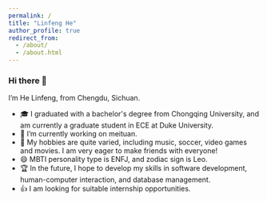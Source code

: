 ```yaml
---
permalink: /
title: "Linfeng He"
author_profile: true
redirect_from: 
  - /about/
  - /about.html
---
```


### Hi there 👋

I’m He Linfeng, from Chengdu, Sichuan. 
- 🎓 I graduated with a bachelor's degree from Chongqing University, and am currently a graduate student in ECE at Duke University.
- 🔭 I’m currently working on meituan.
- 🌱 My hobbies are quite varied, including music, soccer, video games and movies. I am very eager to make friends with everyone!
- 😄 MBTI personality type is ENFJ, and zodiac sign is Leo.
- 🏆 In the future, I hope to develop my skills in software development, human-computer interaction, and database management. 
- 👍 I am looking for suitable internship opportunities. 
